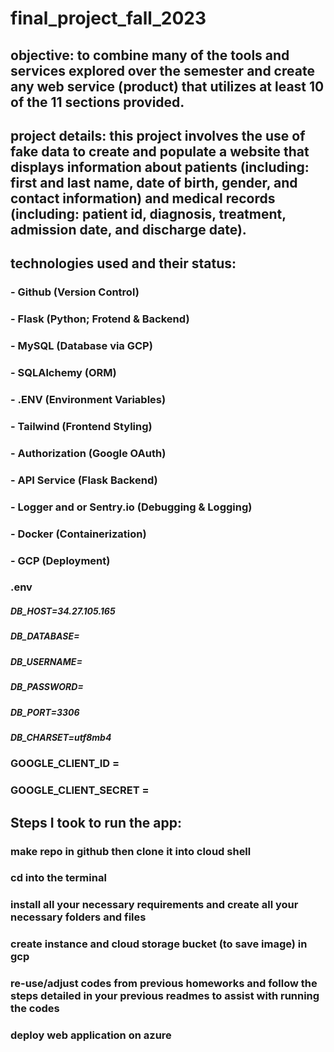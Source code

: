 # final_project_fall_2023


## objective: to combine many of the tools and services explored over the semester and create any web service (product) that utilizes at least 10 of the 11 sections provided. 



## project details: this project involves the use of fake data to create and populate a website that displays information about patients (including: first and last name, date of birth, gender, and contact information) and medical records (including: patient id, diagnosis, treatment, admission date, and discharge date).



## technologies used and their status:

### - Github (Version Control)
### - Flask (Python; Frotend & Backend) 
### - MySQL (Database via GCP)
### - SQLAlchemy (ORM) 
### - .ENV (Environment Variables) 
### - Tailwind (Frontend Styling)
### - Authorization (Google OAuth) 
### - API Service (Flask Backend) 
### - Logger and or Sentry.io (Debugging & Logging) 
### - Docker (Containerization) 
### - GCP (Deployment)

### .env
##### DB_HOST=34.27.105.165
##### DB_DATABASE=
##### DB_USERNAME=
##### DB_PASSWORD=
##### DB_PORT=3306
##### DB_CHARSET=utf8mb4

### GOOGLE_CLIENT_ID = 
### GOOGLE_CLIENT_SECRET = 

## Steps I took to run the app:

### make repo in github then clone it into cloud shell

### cd into the terminal

### install all your necessary requirements and create all your necessary folders and files

### create instance and cloud storage bucket (to save image) in gcp

### re-use/adjust codes from previous homeworks and follow the steps detailed in your previous readmes to assist with running the codes

### deploy web application on azure
